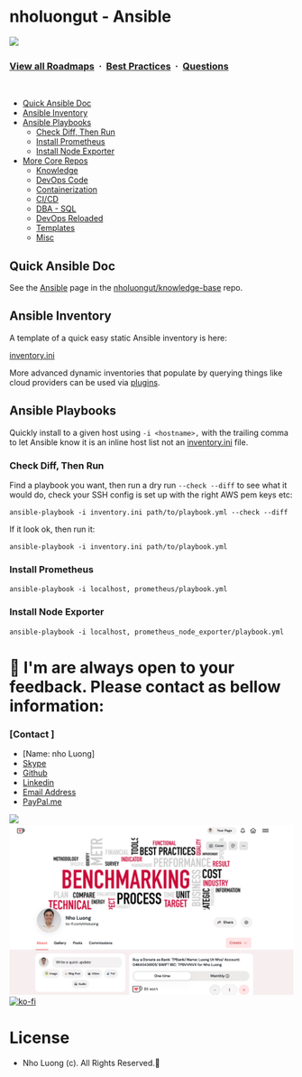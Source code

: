 # nholuongut - Ansible

![](https://i.imgur.com/waxVImv.png)
### [View all Roadmaps](https://github.com/nholuongut/all-roadmaps) &nbsp;&middot;&nbsp; [Best Practices](https://github.com/nholuongut/all-roadmaps/blob/main/public/best-practices/) &nbsp;&middot;&nbsp; [Questions](https://www.linkedin.com/in/nholuong/)
<br/>

<!-- INDEX_START -->

- [Quick Ansible Doc](#quick-ansible-doc)
- [Ansible Inventory](#ansible-inventory)
- [Ansible Playbooks](#ansible-playbooks)
  - [Check Diff, Then Run](#check-diff-then-run)
  - [Install Prometheus](#install-prometheus)
  - [Install Node Exporter](#install-node-exporter)
- [More Core Repos](#more-core-repos)
  - [Knowledge](#knowledge)
  - [DevOps Code](#devops-code)
  - [Containerization](#containerization)
  - [CI/CD](#cicd)
  - [DBA - SQL](#dba---sql)
  - [DevOps Reloaded](#devops-reloaded)
  - [Templates](#templates)
  - [Misc](#misc)

<!-- INDEX_END -->

## Quick Ansible Doc

See the [Ansible](https://github.com/nholuongut/knowledge-base/blob/main/ansible.md) page in
the [nholuongut/knowledge-base](https://github.com/nholuongut/knowledge-base) repo.

## Ansible Inventory

A template of a quick easy static Ansible inventory is here:

[inventory.ini](inventory.ini)

More advanced dynamic inventories that populate by querying things like cloud providers can be used via
[plugins](https://docs.ansible.com/ansible/latest/plugins/inventory.html).

## Ansible Playbooks

Quickly install to a given host using `-i <hostname>,` with the trailing comma
to let Ansible know it is an inline host list not an [inventory.ini](inventory.ini) file.

### Check Diff, Then Run

Find a playbook you want, then run a dry run `--check --diff` to see what it would do,
check your SSH config is set up with the right AWS pem keys etc:

```shell
ansible-playbook -i inventory.ini path/to/playbook.yml --check --diff
```

If it look ok, then run it:

```shell
ansible-playbook -i inventory.ini path/to/playbook.yml
```

### Install Prometheus

```shell
ansible-playbook -i localhost, prometheus/playbook.yml
```

### Install Node Exporter

```shell
ansible-playbook -i localhost, prometheus_node_exporter/playbook.yml
```

# 🚀 I'm are always open to your feedback.  Please contact as bellow information:
### [Contact ]
* [Name: nho Luong]
* [Skype](luongutnho_skype)
* [Github](https://github.com/nholuongut/)
* [Linkedin](https://www.linkedin.com/in/nholuong/)
* [Email Address](luongutnho@hotmail.com)
* [PayPal.me](https://www.paypal.com/paypalme/nholuongut)

![](https://i.imgur.com/waxVImv.png)
![](Donate.png)
[![ko-fi](https://ko-fi.com/img/githubbutton_sm.svg)](https://ko-fi.com/nholuong)

# License
* Nho Luong (c). All Rights Reserved.🌟